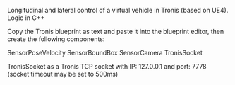 Longitudinal and lateral control of a virtual vehicle in Tronis (based on UE4). Logic in C++

Copy the Tronis blueprint as text and paste it into the blueprint editor, then create the following components:

SensorPoseVelocity
SensorBoundBox
SensorCamera
TronisSocket

TronisSocket as a Tronis TCP socket with IP: 127.0.0.1 and port: 7778 (socket timeout may be set to 500ms)
